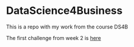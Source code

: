 # DataScience4Business
This is a repo with my work from the course DS4B

The first challenge from week 2 is [here](https://elenathomson.github.io/DataScience4Business/challenges/)
